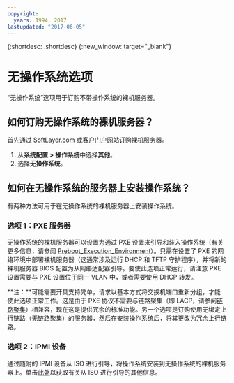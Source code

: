 ```yaml
---
copyright:
  years: 1994, 2017
lastupdated: "2017-06-05"
---
```


{:shortdesc: .shortdesc}
{:new_window: target="_blank"}

# 无操作系统选项

“无操作系统”选项用于订购不带操作系统的裸机服务器。

## 如何订购无操作系统的裸机服务器？

首先通过 [SoftLayer.com](softlayer.com) 或[客户门户网站](https://control.softlayer.com)订购裸机服务器。

1. 从**系统配置 > 操作系统**中选择**其他**。
2. 选择**无操作系统**。

## 如何在无操作系统的服务器上安装操作系统？

有两种方法可用于在无操作系统的裸机服务器上安装操作系统。

### 选项 1：PXE 服务器

无操作系统的裸机服务器可以设置为通过 PXE 设置来引导和装入操作系统（有关更多信息，请参阅 [Preboot_Execution_Environment](http://en.wikipedia.org/wiki/Preboot_Execution_Environment)）。只需在设置了 PXE 的网络环境中部署裸机服务器（这通常涉及运行 DHCP 和 TFTP 守护程序），并将新的裸机服务器 BIOS 配置为从网络适配器引导。要使此选项正常运行，请注意 PXE 设置需要与 PXE 设置位于同一 VLAN 中，或者需要使用 DHCP 转发。

**注：**可能需要开具支持凭单，请求以基本方式将交换机端口重新分组，才能使此选项正常工作。这是由于 PXE 协议不需要与链路聚集（即 LACP，请参阅[链路聚集](http://en.wikipedia.org/wiki/Link_aggregation)）相兼容，现在这是提供冗余的标准功能。另一个选项是订购使用无绑定上行链路（无链路聚集）的服务器，然后在安装操作系统后，将其更改为冗余上行链路。

### 选项 2：IPMI 设备

通过随附的 IPMI 设备从 ISO 进行引导，将操作系统安装到无操作系统的裸机服务器上。单击[此处](mount-iso-bare-metal-server.html)以获取有关从 ISO 进行引导的其他信息。
